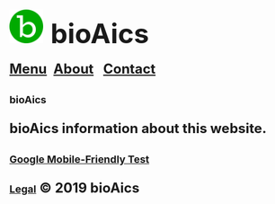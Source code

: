 # <a href="https://bioaics.github.io"><img width="60px" src="/bioAics.svg" /></a> &nbsp;<strong><font size="7">bioAics</font></strong>
<strong><font size="5"><a href="https://bioaics.github.io/menu">Menu</a></font></strong>&nbsp;&nbsp;&nbsp;<strong><font size="5"><a href="https://bioaics.github.io/about">About</a>&nbsp;&nbsp;&nbsp;<strong><font size="5"><a href="https://bioaics.github.io/contact">Contact</a></font></strong>
<p><strong><font size="4">bioAics</font></strong></p>
<p>bioAics information about this website.</p>
<p><strong><font size="4"><a href="https://search.google.com/test/mobile-friendly?id=K_c2vnXx8p2XvosjuenFFg" target="_blank">Google Mobile-Friendly Test</a></font></strong></p>

<strong><font size="4"><a href="https://bioaics.github.io/legal">Legal</a></font></strong> © 2019 bioAics
